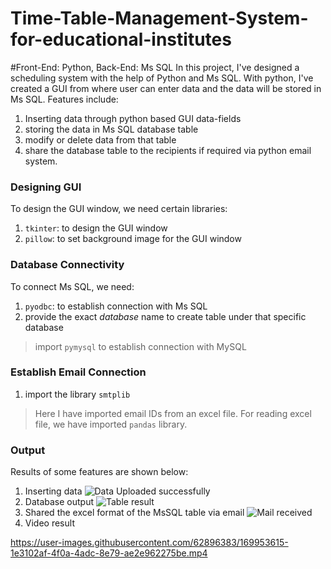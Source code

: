 # Time-Table-Management-System-for-educational-institutes
#Front-End: Python, Back-End: Ms SQL
In this project, I've designed a scheduling system with the help of Python and Ms SQL.
With python, I've created a GUI from where user can enter data and the data will be stored in Ms SQL.
Features include:
1. Inserting data through python based GUI data-fields
2. storing the data in Ms SQL database table
3. modify or delete data from that table
4. share the database table to the recipients if required via python email system.

### Designing GUI
To design the GUI window, we need certain libraries:
1. ```tkinter```: to design the GUI window
2. ```pillow```: to set background image for the GUI window

### Database Connectivity
To connect Ms SQL, we need:
1. ```pyodbc```: to establish connection with Ms SQL
2. provide the exact _database_ name to create table under that specific database
> import ```pymysql``` to establish connection with MySQL

### Establish Email Connection
1. import the library ```smtplib```
> Here I have imported email IDs from an excel file. For reading excel file, we have imported ```pandas``` library.

### Output
Results of some features are shown below:
1. Inserting data
![Data Uploaded successfully](https://user-images.githubusercontent.com/62896383/169952775-d1ab7014-54ec-476a-a3c4-f6f0e433bf6b.png)
2. Database output
![Table result](https://user-images.githubusercontent.com/62896383/169952911-ea124580-2daa-47d3-93d9-d856fcd9ff67.png)
3. Shared the excel format of the MsSQL table via email
![Mail received](https://user-images.githubusercontent.com/62896383/169953338-0e8c996d-761e-4d82-b86d-156f9547f31e.png)
4. Video result

https://user-images.githubusercontent.com/62896383/169953615-1e3102af-4f0a-4adc-8e79-ae2e962275be.mp4


